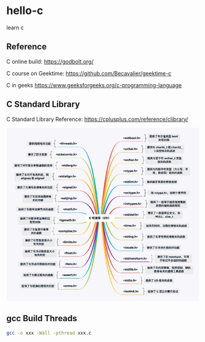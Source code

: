 # hello-c
learn c

## Reference

C online build: https://godbolt.org/

C course on Geektime: https://github.com/Becavalier/geektime-c

C in geeks https://www.geeksforgeeks.org/c-programming-language

## C Standard Library

C Standard Library Reference: https://cplusplus.com/reference/clibrary/

![](images/c-standard-lib.png)

## gcc Build Threads

```bash
gcc -o xxx -Wall -pthread xxx.c
```

